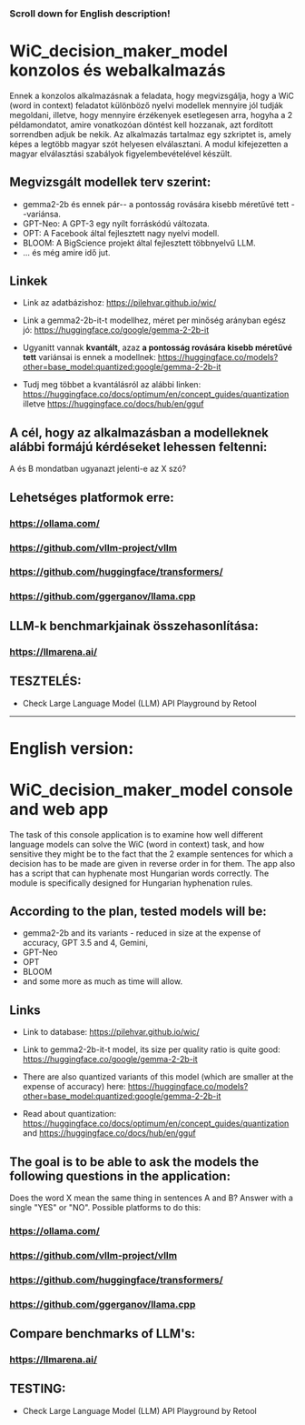 ### Scroll down for English description!

# WiC_decision_maker_model konzolos és webalkalmazás
Ennek a konzolos alkalmazásnak a feladata, hogy megvizsgálja, hogy a WiC (word in context) feladatot különböző nyelvi modellek mennyire jól tudják megoldani, illetve, hogy mennyire érzékenyek esetlegesen arra, hogyha a 2 példamondatot, amire vonatkozóan döntést kell hozzanak, azt fordított sorrendben adjuk be nekik. Az alkalmazás tartalmaz egy szkriptet is, amely képes a legtöbb magyar szót helyesen elválasztani. A modul kifejezetten a magyar elválasztási szabályok figyelembevételével készült.

## Megvizsgált modellek terv szerint:
* gemma2-2b és ennek pár-- a pontosság rovására kisebb méretűvé tett --variánsa.
* GPT-Neo: A GPT-3 egy nyílt forráskódú változata.
* OPT: A Facebook által fejlesztett nagy nyelvi modell.
* BLOOM: A BigScience projekt által fejlesztett többnyelvű LLM.
*  ... és még amire idő jut.


## Linkek
- Link az adatbázishoz: https://pilehvar.github.io/wic/

- Link a gemma2-2b-it-t modellhez, méret per minőség arányban egész jó: https://huggingface.co/google/gemma-2-2b-it

- Ugyanitt vannak **kvantált**, azaz **a pontosság rovására kisebb méretűvé tett** variánsai is ennek a modellnek: https://huggingface.co/models?other=base_model:quantized:google/gemma-2-2b-it

- Tudj meg többet a kvantálásról az alábbi linken: https://huggingface.co/docs/optimum/en/concept_guides/quantization illetve https://huggingface.co/docs/hub/en/gguf

## A cél, hogy az alkalmazásban a modelleknek alábbi formájú kérdéseket lehessen feltenni:
A és B mondatban ugyanazt jelenti-e az X szó?
## Lehetséges platformok erre:
### https://ollama.com/
### https://github.com/vllm-project/vllm
### https://github.com/huggingface/transformers/
### https://github.com/ggerganov/llama.cpp


## LLM-k benchmarkjainak összehasonlítása:
### https://llmarena.ai/

## TESZTELÉS:
- Check Large Language Model (LLM) API Playground by Retool
---------------------------------------------------------------------------------------------------------------------------------------------------------------------------------------------------------------------------------------------------
# English version:

# WiC_decision_maker_model console and web app
The task of this console application is to examine how well different language models can solve the WiC (word in context) task, and how sensitive they might be to the fact that the 2 example sentences for which a decision has to be made are given in reverse order in for them. The app also has a script that can hyphenate most Hungarian words correctly. The module is specifically designed for Hungarian hyphenation rules.

## According to the plan, tested models will be:
*  gemma2-2b and its variants - reduced in size at the expense of accuracy, GPT 3.5 and 4, Gemini,
* GPT-Neo
* OPT
* BLOOM
*  and some more as much as time will allow.

## Links
- Link to database: https://pilehvar.github.io/wic/

- Link to gemma2-2b-it-t model, its size per quality ratio is quite good: https://huggingface.co/google/gemma-2-2b-it

- There are also quantized variants of this model (which are smaller at the expense of accuracy) here: https://huggingface.co/models?other=base_model:quantized:google/gemma-2-2b-it

- Read about quantization: https://huggingface.co/docs/optimum/en/concept_guides/quantization and https://huggingface.co/docs/hub/en/gguf

## The goal is to be able to ask the models the following questions in the application:
Does the word X mean the same thing in sentences A and B? Answer with a single "YES" or "NO".
Possible platforms to do this:
### https://ollama.com/
### https://github.com/vllm-project/vllm
### https://github.com/huggingface/transformers/
### https://github.com/ggerganov/llama.cpp

## Compare benchmarks of LLM's:
### https://llmarena.ai/

## TESTING:
- Check Large Language Model (LLM) API Playground by Retool
